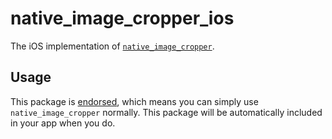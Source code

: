 # native\_image\_cropper\_ios

The iOS implementation of [`native_image_cropper`][1].

## Usage

This package is [endorsed][2], which means you can simply use `native_image_cropper`
normally. This package will be automatically included in your app when you do.

[1]: https://pub.dev/packages/native_image_cropper

[2]: https://flutter.dev/docs/development/packages-and-plugins/developing-packages#endorsed-federated-plugin
